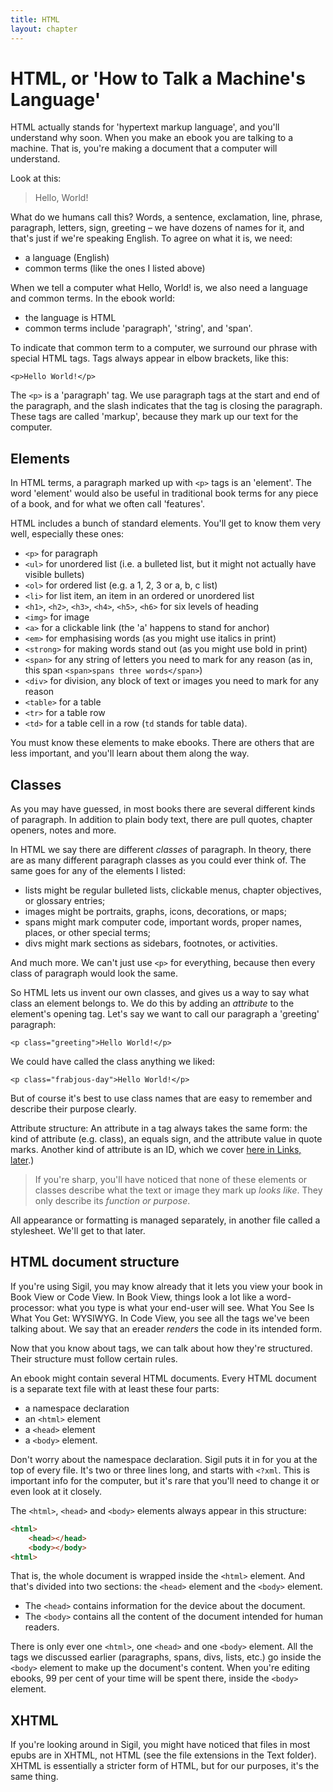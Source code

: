 ```yaml
---
title: HTML
layout: chapter
---
```


# HTML, or 'How to Talk a&nbsp;Machine's Language'

HTML actually stands for 'hypertext markup language', and you'll understand why soon. When you make an ebook you are talking to a machine. That is, you're making a document that a computer will understand.

Look at this:

> Hello, World!

What do we humans call this? Words, a sentence, exclamation, line, phrase, paragraph, letters, sign, greeting – we have dozens of names for it, and that's just if we're speaking English. To agree on what it is, we need:

*   a language (English)
*   common terms (like the ones I listed above)

When we tell a computer what Hello, World! is, we also need a language and common terms. In the ebook world:

*   the language is HTML
*   common terms include 'paragraph', 'string', and 'span'.

To indicate that common term to a computer, we surround our phrase with special HTML tags. Tags always appear in elbow brackets, like this:

`<p>Hello World!</p>`

The `<p>` is a 'paragraph' tag. We use paragraph tags at the start and end of the paragraph, and the slash indicates that the tag is closing the paragraph. These tags are called 'markup', because they mark up our text for the computer.

## Elements

In HTML terms, a paragraph marked up with `<p>` tags is an 'element'. The word 'element' would also be useful in traditional book terms for any piece of a book, and for what we often call 'features'.

HTML includes a bunch of standard elements. You'll get to know them very well, especially these ones:

*   `<p>` for paragraph
*   `<ul>` for unordered list (i.e. a bulleted list, but it might not actually have visible bullets)
*   `<ol>` for ordered list (e.g. a 1, 2, 3 or a, b, c list)
*   `<li>` for list item, an item in an ordered or unordered list
*   `<h1>`, `<h2>`, `<h3>`, `<h4>`, `<h5>`, `<h6>` for six levels of heading
*   `<img>` for image
*   `<a>` for a clickable link (the 'a' happens to stand for anchor)
*   `<em>` for emphasising words (as you might use italics in print)
*   `<strong>` for making words stand out (as you might use bold in print)
*   `<span>` for any string of letters you need to mark for any reason (as in, this span `<span>spans three words</span>`)
*   `<div>` for division, any block of text or images you need to mark for any reason
*   `<table>` for a table
*   `<tr>` for a table row
*   `<td>` for a table cell in a row (`td` stands for table data).

You must know these elements to make ebooks. There are others that are less important, and you'll learn about them along the way.

## Classes

As you may have guessed, in most books there are several different kinds of paragraph. In addition to plain body text, there are pull quotes, chapter openers, notes and more. 

In HTML we say there are different *classes* of paragraph. In theory, there are as many different paragraph classes as you could ever think of. The same goes for any of the elements I listed:

*   lists might be regular bulleted lists, clickable menus, chapter objectives, or glossary entries;
*   images might be portraits, graphs, icons, decorations, or maps;
*   spans might mark computer code, important words, proper names, places, or other special terms;
*   divs might mark sections as sidebars, footnotes, or activities.

And much more. We can't just use `<p>` for everything, because then every class of paragraph would look the same.

So HTML lets us invent our own classes, and gives us a way to say what class an element belongs to. We do this by adding an *attribute* to the element's opening tag. Let's say we want to call our paragraph a 'greeting' paragraph:

`<p class="greeting">Hello World!</p>`

We could have called the class anything we liked:

`<p class="frabjous-day">Hello World!</p>`

But of course it's best to use class names that are easy to remember and describe their purpose clearly.

Attribute structure:
	An attribute in a tag always takes the same form: the kind of attribute (e.g. class), an equals sign, and the attribute value in quote marks. Another kind of attribute is an ID, which we cover [here in Links, later](4-links.html#about-ids).)

> If you're sharp, you'll have noticed that none of these elements or classes describe what the text or image they mark up *looks like*. They only describe its *function or purpose*. 

All appearance or formatting is managed separately, in another file called a stylesheet. We'll get to that later.

## HTML document structure

If you're using Sigil, you may know already that it lets you view your book in Book View or Code View. In Book View, things look a lot like a word-processor: what you type is what your end-user will see. What You See Is What You Get: WYSIWYG. In Code View, you see all the tags we've been talking about. We say that an ereader *renders* the code in its intended form.

Now that you know about tags, we can talk about how they're structured. Their structure must follow certain rules.

An ebook might contain several HTML documents. Every HTML document is a separate text file with at least these four parts:

*   a namespace declaration
*   an `<html>` element
*   a `<head>` element
*   a `<body>` element.

Don't worry about the namespace declaration. Sigil puts it in for you at the top of every file. It's two or three lines long, and starts with `<?xml`. This is important info for the computer, but it's rare that you'll need to change it or even look at it closely.

The `<html>`, `<head>` and `<body>` elements always appear in this structure:

~~~ html
<html>
	<head></head>
	<body></body>
<html>
~~~

That is, the whole document is wrapped inside the `<html>` element. And that's divided into two sections: the `<head>` element and the `<body>` element.

*   The `<head>` contains information for the device about the document.
*   The `<body>` contains all the content of the document intended for human readers.

There is only ever one `<html>`, one `<head>` and one `<body>` element. All the tags we discussed earlier (paragraphs, spans, divs, lists, etc.) go inside the `<body>` element to make up the document's content. When you're editing ebooks, 99 per cent of your time will be spent there, inside the `<body>` element.

## XHTML

If you're looking around in Sigil, you might have noticed that files in most epubs are in XHTML, not HTML (see the file extensions in the Text folder). XHTML is essentially a stricter form of HTML, but for our purposes, it's the same thing.
